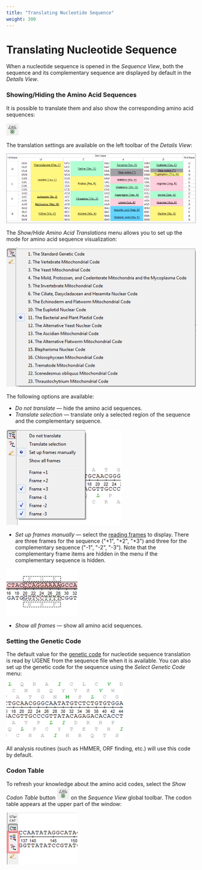 ```yaml
---
title: "Translating Nucleotide Sequence"
weight: 300
---
```


# Translating Nucleotide Sequence

When a nucleotide sequence is opened in the _Sequence View_, both the sequence and its complementary sequence are displayed by default in the _Details View_.

### Showing/Hiding the Amino Acid Sequences

It is possible to translate them and also show the corresponding amino acid sequences:

![](/images/65929396/65929397.png)

The translation settings are available on the left toolbar of the _Details View_:

![](/images/65929396/65929398.png)

The _Show/Hide Amino Acid Translations_ menu allows you to set up the mode for amino acid sequence visualization:

![](/images/65929396/65929399.png)

The following options are available:

*   _Do not translate_ — hide the amino acid sequences.
*   _Translate selection_ — translate only a selected region of the sequence and the complementary sequence.

![](/images/65929396/65929400.png)

*   _Set up frames manually_ — select the [reading frames](https://en.wikipedia.org/wiki/Reading_frame) to display. There are three frames for the sequence ("+1", "+2", "+3") and three for the complementary sequence ("-1", "-2", "-3"). Note that the complementary frame items are hidden in the menu if the complementary sequence is hidden.

![](/images/65929396/65929401.png)

*   _Show all frames_ — show all amino acid sequences.

### Setting the Genetic Code

The default value for the [genetic code](https://www.ncbi.nlm.nih.gov/Taxonomy/Utils/wprintgc.cgi) for nucleotide sequence translation is read by UGENE from the sequence file when it is available. You can also set up the genetic code for the sequence using the _Select Genetic Code_ menu:

![](/images/65929396/65929402.png)

All analysis routines (such as HMMER, ORF finding, etc.) will use this code by default.

### Codon Table

To refresh your knowledge about the amino acid codes, select the _Show Codon Table_ button ![](/images/65929396/65929397.png) on the _Sequence View_ global toolbar. The codon table appears at the upper part of the window:

![](/images/65929396/65929403.png)